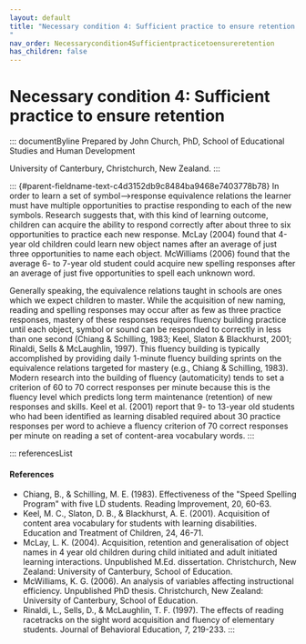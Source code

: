 ```yaml
---
layout: default
title: "Necessary condition 4: Sufficient practice to ensure retention 
"
nav_order: Necessarycondition4Sufficientpracticetoensureretention
has_children: false
---
```

# Necessary condition 4: Sufficient practice to ensure retention 


::: documentByline
Prepared by John Church, PhD, School of Educational Studies and Human
Development

University of Canterbury, Christchurch, New Zealand.
:::

::: {#parent-fieldname-text-c4d3152db9c8484ba9468e7403778b78}
In order to learn a set of symbol--\>response equivalence relations the
learner must have multiple opportunities to practise responding to each
of the new symbols. Research suggests that, with this kind of learning
outcome, children can acquire the ability to respond correctly after
about three to six opportunities to practice each new response. McLay
(2004) found that 4-year old children could learn new object names after
an average of just three opportunities to name each object. McWilliams
(2006) found that the average 6- to 7-year old student could acquire new
spelling responses after an average of just five opportunities to spell
each unknown word.

Generally speaking, the equivalence relations taught in schools are ones
which we expect children to master. While the acquisition of new naming,
reading and spelling responses may occur after as few as three practice
responses, mastery of these responses requires fluency building practice
until each object, symbol or sound can be responded to correctly in less
than one second (Chiang & Schilling, 1983; Keel, Slaton & Blackhurst,
2001; Rinaldi, Sells & McLaughlin, 1997). This fluency building is
typically accomplished by providing daily 1-minute fluency building
sprints on the equivalence relations targeted for mastery (e.g., Chiang
& Schilling, 1983). Modern research into the building of fluency
(automaticity) tends to set a criterion of 60 to 70 correct responses
per minute because this is the fluency level which predicts long term
maintenance (retention) of new responses and skills. Keel et al. (2001)
report that 9- to 13-year old students who had been identified as
learning disabled required about 30 practice responses per word to
achieve a fluency criterion of 70 correct responses per minute on
reading a set of content-area vocabulary words.
:::

::: referencesList
#### References

-   Chiang, B., & Schilling, M. E. (1983). Effectiveness of the "Speed
    Spelling Program" with five LD students. Reading Improvement, 20,
    60-63.
-   Keel, M. C., Slaton, D. B., & Blackhurst, A. E. (2001). Acquisition
    of content area vocabulary for students with learning disabilities.
    Education and Treatment of Children, 24, 46-71.
-   McLay, L. K. (2004). Acquisition, retention and generalisation of
    object names in 4 year old children during child initiated and adult
    initiated learning interactions. Unpublished M.Ed. dissertation.
    Christchurch, New Zealand: University of Canterbury, School of
    Education.
-   McWilliams, K. G. (2006). An analysis of variables affecting
    instructional efficiency. Unpublished PhD thesis. Christchurch, New
    Zealand: University of Canterbury, School of Education.
-   Rinaldi, L., Sells, D., & McLaughlin, T. F. (1997). The effects of
    reading racetracks on the sight word acquisition and fluency of
    elementary students. Journal of Behavioral Education, 7, 219-233.
:::

